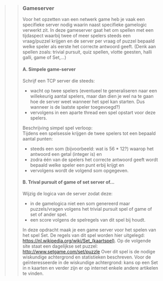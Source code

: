 >>### Gameserver
>>Voor het opzetten van een netwerk game heb je vaak een specifieke server nodig waarin naast specifieke gamelogic verwerkt zit. In deze gameserver gaat het om spellen met een tijdaspect waarbij twee of meer spelers steeds een vraag/puzzel krijgen en de server per vraag of puzzel bepaald welke speler als eerste het correcte antwoord geeft. (Denk aan spellen zoals: trivial pursuit, quiz spellen, vlotte geesten, halli galli,  game of Set,…) 
>>
>>#### A. Simpele game-server
>>Schrijf een TCP server die steeds: 
>>- wacht op twee spelers (eventueel te generaliseren naar een willekeurig aantal spelers, maar dan dien je wel na te gaan hoe de server weet wanneer het spel kan starten. Dus wanneer is de laatste speler toegevoegd?) 
>>- vervolgens in een aparte thread een spel opstart voor deze spelers.  
>>
>>Beschrijving simpel spel verloop:  
>>Tijdens een spelsessie krijgen de twee spelers tot een bepaald aantal punten: 
>>- steeds een som (bijvoorbeeld: wat is 56 * 12?) waarop het antwoord een getal (integer is) en
>>- zodra één van de spelers het correcte antwoord geeft wordt bepaald welke speler een punt erbij krijgt en
>>- vervolgens wordt de volgend som opgegeven.
>>
>>#### B. Trival pursuit of game of set server of...
>>Wijzig de logica van de server zodat deze:
>>- in de gamelogica niet een som genereerd maar puzzels/vragen volgens het trivial pursuit spel of game of set of ander spel. 
>>- een score volgens de spelregels van dit spel bij houdt. 
>>
>>In deze opdracht maak je een game server voor het spelen van het spel Set. De regels van dit spel worden hier uitgelegd: https://nl.wikipedia.org/wiki/Set_(kaartspel). Op de volgende site staat een dagelijkse set puzzel: http://www.setgame.com/set/puzzle 
>>Over dit spel is de nodige wiskundige achtergrond en statistieken beschreven. Voor de geïnteresseerde in de wiskundige achtergrond: kans op een Set in n kaarten en verder zijn er op internet enkele andere artikelen te vinden. 

 

 
